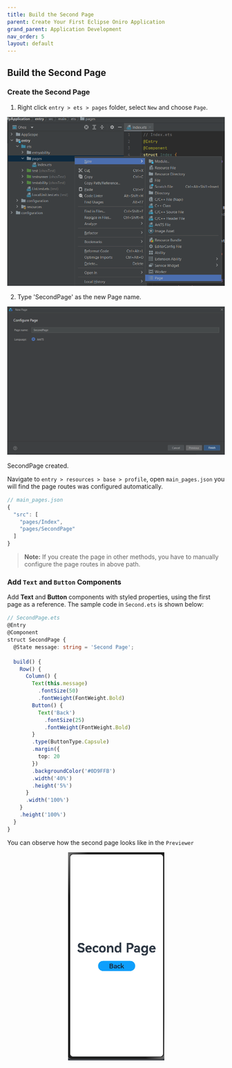 ```yaml
---
title: Build the Second Page
parent: Create Your First Eclipse Oniro Application
grand_parent: Application Development
nav_order: 5
layout: default
---
```


## Build the Second Page  
### Create the Second Page
1. Right click `entry > ets > pages` folder, select `New` and choose `Page`.
<div style="text-align:center">
    <img src='./images/image22.png'>
</div> 

2. Type 'SecondPage' as the new Page name. 
<div style="text-align:center">
    <img src='./images/image23.png'>
</div> 

SecondPage created.

Navigate to `entry > resources > base > profile`, open `main_pages.json` you will find the page routes was configured automatically.
```typescript
// main_pages.json
{
  "src": [
    "pages/Index",
    "pages/SecondPage"
  ]
}
```
>**Note:**
If you create the page in other methods, you have to manually configure the page routes in above path.

### Add `Text` and `Button` Components
Add **Text** and **Button** components with styled properties, using the first page as a reference. The sample code in `Second.ets` is shown below:
```typescript
// SecondPage.ets
@Entry
@Component
struct SecondPage {
  @State message: string = 'Second Page';

  build() {
    Row() {
      Column() {
        Text(this.message)
          .fontSize(50)
          .fontWeight(FontWeight.Bold)
        Button() {
          Text('Back')
            .fontSize(25)
            .fontWeight(FontWeight.Bold)
        }
        .type(ButtonType.Capsule)
        .margin({
          top: 20
        })
        .backgroundColor('#0D9FFB')
        .width('40%')
        .height('5%')
      }
      .width('100%')
    }
    .height('100%')
  }
}
```
You can observe how the second page looks like in the `Previewer`
<div style="text-align:center">
    <img src='./images/image24.png'>
</div> 